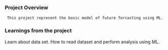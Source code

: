 ### Project Overview

     This project represent the basic model of future forcasting using ML.


### Learnings from the project

 Learn about data set. How to read dataset and perform analysis using ML.


